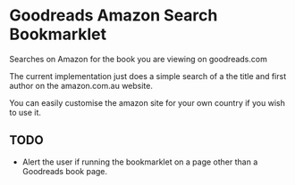 Goodreads Amazon Search Bookmarklet
===================================

Searches on Amazon for the book you are viewing on goodreads.com

The current implementation just does a simple search of a the title and first author on the amazon.com.au website.

You can easily customise the amazon site for your own country if you wish to use it.

## TODO
- Alert the user if running the bookmarklet on a page other than a Goodreads book page.